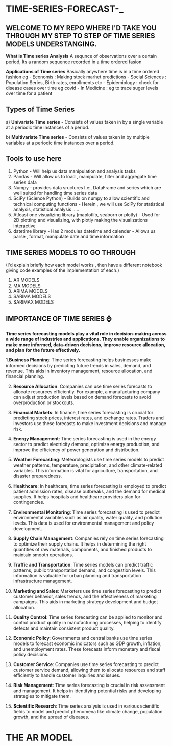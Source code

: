 # TIME-SERIES-FORECAST-\_

## WELCOME TO MY REPO WHERE I'D TAKE YOU THROUGH MY STEP TO STEP OF TIME SERIES MODELS UNDERSTANGING.

**What is Time series Analysis**
A sequnce of observations over a certain period, Its a random sequence recorded in a time ordered fasion

**Applications of Time series**
Basically anywhere time is in a time ordered fashion
eg - Economis : Making stock marhet predictions - Social Sciences : Population Series, Birth rates, enrollments etc - Epidemiology : check for disease cases over time eg covid - In Medicine : eg to trace suger levels over time for a patient

## Types of Time Series

a) **Univariate Time series** - Consists of values taken in by a single variable at a periodic time instances of a period.

b) **Multivariate Time series** - Consists of values taken in by multiple variables at a periodic time instances over a period.

## Tools to use here

1. Python - Will help us data manipulation and analysis tasks
2. Pandas - Will allow us to load , manipulate, filter and aggregate time series data
3. Numpy - provides data sructures I.e:, DataFrame and series which are well suited for handling time series data
4. SciPy (Science Python) - Builds on numpy to allow scientific and technical computing functions - Herein , we will use SciPy for statistical analysis, statistical analysis .....
5. Atleast one visualizing library (maplotlib, seaborn or plotly) - Used for 2D plotting and visualizing, with plotly making the visualizations interactive
6. datetime library - Has 2 modules datetime and calender - Allows us parse , format, manipulate date and time information

## TIME SERIES MODELS TO GO THROUGH

(I'd explain briefly how each model works , then have a different notebook giving code examples of the implementation of each.)

1. AR MODELS
2. MA MODELS
3. ARIMA MODELS
4. SARIMA MODELS
5. SARIMAX MODELS

## IMPORTANCE OF TIME SERIES :watch:

**Time series forecasting models play a vital role in decision-making across a wide range of industries and applications. They enable organizations to make more informed, data-driven decisions, improve resource allocation, and plan for the future effectively.**

1.**Business Planning**: Time series forecasting helps businesses make informed decisions by predicting future trends in sales, demand, and revenue. This aids in inventory management, resource allocation, and financial planning.

2. **Resource Allocation**: Companies can use time series forecasts to allocate resources efficiently. For example, a manufacturing company can adjust production levels based on demand forecasts to avoid overproduction or stockouts.

3. **Financial Markets**: In finance, time series forecasting is crucial for predicting stock prices, interest rates, and exchange rates. Traders and investors use these forecasts to make investment decisions and manage risk.

4. **Energy Management**: Time series forecasting is used in the energy sector to predict electricity demand, optimize energy production, and improve the efficiency of power generation and distribution.

5. **Weather Forecasting**: Meteorologists use time series models to predict weather patterns, temperature, precipitation, and other climate-related variables. This information is vital for agriculture, transportation, and disaster preparedness.

6. **Healthcare**: In healthcare, time series forecasting is employed to predict patient admission rates, disease outbreaks, and the demand for medical supplies. It helps hospitals and healthcare providers plan for contingencies.

7. **Environmental Monitoring**: Time series forecasting is used to predict environmental variables such as air quality, water quality, and pollution levels. This data is used for environmental management and policy development.

8. **Supply Chain Management**: Companies rely on time series forecasting to optimize their supply chains. It helps in determining the right quantities of raw materials, components, and finished products to maintain smooth operations.

9. **Traffic and Transportation**: Time series models can predict traffic patterns, public transportation demand, and congestion levels. This information is valuable for urban planning and transportation infrastructure management.

10. **Marketing and Sales**: Marketers use time series forecasting to predict customer behavior, sales trends, and the effectiveness of marketing campaigns. This aids in marketing strategy development and budget allocation.

11. **Quality Control**: Time series forecasting can be applied to monitor and control product quality in manufacturing processes, helping to identify defects and maintain consistent product quality.

12. **Economic Policy**: Governments and central banks use time series models to forecast economic indicators such as GDP growth, inflation, and unemployment rates. These forecasts inform monetary and fiscal policy decisions.

13. **Customer Service**: Companies use time series forecasting to predict customer service demand, allowing them to allocate resources and staff efficiently to handle customer inquiries and issues.

14. **Risk Management**: Time series forecasting is crucial in risk assessment and management. It helps in identifying potential risks and developing strategies to mitigate them.

15. **Scientific Research**: Time series analysis is used in various scientific fields to model and predict phenomena like climate change, population growth, and the spread of diseases.

# THE AR MODEL
